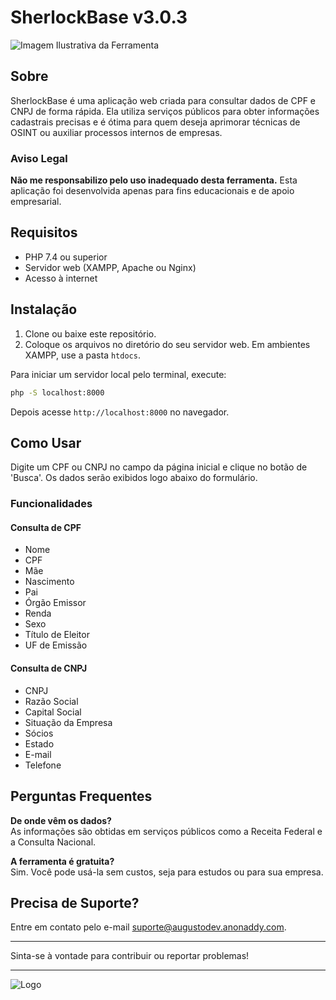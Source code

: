 # SherlockBase v3.0.3

![Imagem Ilustrativa da Ferramenta](https://github.com/user-attachments/assets/33d8ad81-cf57-4a81-935d-8f8ba6b4a787)

## Sobre

SherlockBase é uma aplicação web criada para consultar dados de CPF e CNPJ de forma rápida. Ela utiliza serviços públicos para obter informações cadastrais precisas e é ótima para quem deseja aprimorar técnicas de OSINT ou auxiliar processos internos de empresas.

### Aviso Legal
**Não me responsabilizo pelo uso inadequado desta ferramenta.** Esta aplicação foi desenvolvida apenas para fins educacionais e de apoio empresarial.

## Requisitos
- PHP 7.4 ou superior
- Servidor web (XAMPP, Apache ou Nginx)
- Acesso à internet

## Instalação
1. Clone ou baixe este repositório.
2. Coloque os arquivos no diretório do seu servidor web. Em ambientes XAMPP, use a pasta `htdocs`.

Para iniciar um servidor local pelo terminal, execute:
```bash
php -S localhost:8000
```
Depois acesse `http://localhost:8000` no navegador.

## Como Usar
Digite um CPF ou CNPJ no campo da página inicial e clique no botão de 'Busca'. Os dados serão exibidos logo abaixo do formulário.

### Funcionalidades

#### Consulta de CPF
- Nome
- CPF
- Mãe
- Nascimento
- Pai
- Órgão Emissor
- Renda
- Sexo
- Título de Eleitor
- UF de Emissão

#### Consulta de CNPJ
- CNPJ
- Razão Social
- Capital Social
- Situação da Empresa
- Sócios
- Estado
- E-mail
- Telefone

## Perguntas Frequentes

**De onde vêm os dados?**  
As informações são obtidas em serviços públicos como a Receita Federal e a Consulta Nacional.

**A ferramenta é gratuita?**  
Sim. Você pode usá-la sem custos, seja para estudos ou para sua empresa.

## Precisa de Suporte?
Entre em contato pelo e-mail [suporte@augustodev.anonaddy.com](mailto:suporte@augustodev.anonaddy.com).

---

Sinta-se à vontade para contribuir ou reportar problemas!

---

![Logo](https://user-images.githubusercontent.com/121616883/211920003-3de2fe7e-ef41-42cc-b98c-9d6cfead41eb.png)
